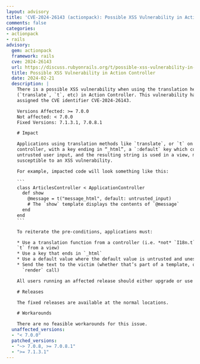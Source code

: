 ```yaml
---
layout: advisory
title: 'CVE-2024-26143 (actionpack): Possible XSS Vulnerability in Action Controller'
comments: false
categories:
- actionpack
- rails
advisory:
  gem: actionpack
  framework: rails
  cve: 2024-26143
  url: https://discuss.rubyonrails.org/t/possible-xss-vulnerability-in-action-controller/84947
  title: Possible XSS Vulnerability in Action Controller
  date: 2024-02-21
  description: |
    There is a possible XSS vulnerability when using the translation helpers
    (`translate`, `t`, etc) in Action Controller. This vulnerability has been
    assigned the CVE identifier CVE-2024-26143.

    Versions Affected: >= 7.0.0
    Not affected: < 7.0.0
    Fixed Versions: 7.1.3.1, 7.0.8.1

    # Impact

    Applications using translation methods like `translate`, or `t` on a
    controller, with a key ending in “_html”, a `:default` key which contains
    untrusted user input, and the resulting string is used in a view, may be
    susceptible to an XSS vulnerability.

    For example, impacted code will look something like this:

    ```
    class ArticlesController < ApplicationController
      def show
        @message = t("message_html", default: untrusted_input)
        # The `show` template displays the contents of `@message`
      end
    end
    ```

    To reiterate the pre-conditions, applications must:

    * Use a translation function from a controller (i.e. *not* `I18n.t`, or
    `t` from a view)
    * Use a key that ends in `_html`
    * Use a default value where the default value is untrusted and unescaped input
    * Send the text to the victim (whether that’s part of a template, or a
      `render` call)

    All users running an affected release should either upgrade or use one of the workarounds immediately.

    # Releases

    The fixed releases are available at the normal locations.

    # Workarounds

    There are no feasible workarounds for this issue.
  unaffected_versions:
  - "< 7.0.0"
  patched_versions:
  - "~> 7.0.8, >= 7.0.8.1"
  - ">= 7.1.3.1"
---
```

